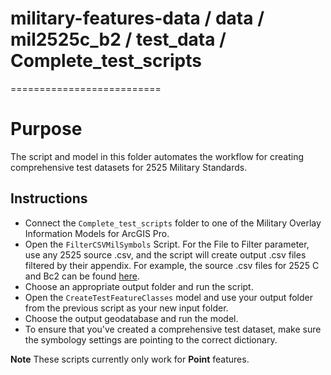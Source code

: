 # military-features-data / data / mil2525c_b2 / test_data / Complete_test_scripts
==========================

# Purpose 

The script and model in this folder automates the workflow for creating comprehensive test datasets for 2525 Military Standards.

## Instructions 

* Connect the `Complete_test_scripts` folder to one of the Military Overlay Information Models for ArcGIS Pro.
* Open the `FilterCSVMilSymbols` Script. For the File to Filter parameter, use any 2525 source .csv, and the script will create output .csv files filtered by their appendix. For example, the source .csv files for 2525 C and Bc2 can be found [here](https://github.com/Esri/military-features-data/tree/v.next/data/mil2525c_b2/test_data/truth_data). 
* Choose an appropriate output folder and run the script. 
* Open the `CreateTestFeatureClasses` model and use your output folder from the previous script as your new input folder.
* Choose the output geodatabase and run the model.
* To ensure that you've created a comprehensive test dataset, make sure the symbology settings are pointing to the correct dictionary. 

__Note__ These scripts currently only work for __Point__ features.
